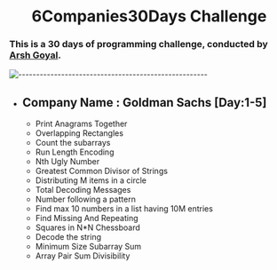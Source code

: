 ## <h1 align="center">6Companies30Days Challenge</h1>

### This is a 30 days of programming challenge, conducted by [Arsh Goyal](https://bit.ly/arshgoyalyt). 

![-----------------------------------------------------](https://raw.githubusercontent.com/andreasbm/readme/master/assets/lines/rainbow.png)
- ## Company Name : Goldman Sachs [Day:1-5]
  - Print Anagrams Together
  - Overlapping Rectangles
  - Count the subarrays
  - Run Length Encoding
  - Nth Ugly Number
  - Greatest Common Divisor of Strings
  - Distributing M items in a circle
  - Total Decoding Messages
  - Number following a pattern
  - Find max 10 numbers in a list having 10M entries
  - Find Missing And Repeating 
  - Squares in N*N Chessboard
  - Decode the string
  - Minimum Size Subarray Sum
  - Array Pair Sum Divisibility 



